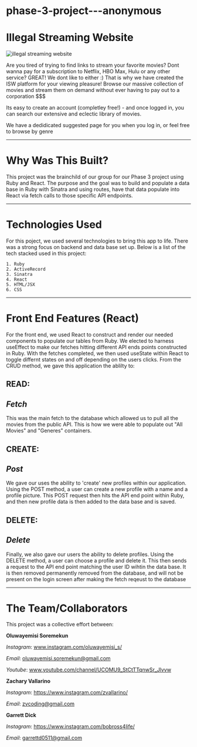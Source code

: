 # phase-3-project---anonymous

# Illegal Streaming Website 

![illegal streaming website](https://i.imgur.com/CaBpbR4.png)

Are you tired of trying to find links to stream your favorite movies? Dont wanna pay for a subscription to Netflix, HBO Max, Hulu or any other service? GREAT! We dont like to either :)
That is why we have created the ISW platform for your viewing pleasure! Browse our massive collection of movies and stream them on demand without ever having to pay out to a corporation $$$

Its easy to create an account (completley free!) - and once logged in, you can search our extensive and eclectic library of movies. 

We have a dedidicated suggested page for you when you log in, or feel free to browse by genre

---

# Why Was This Built?

This project was the brainchild of our group for our Phase 3 project using Ruby and React. The purpose and the goal was to build and populate a data base in Ruby with Sinatra and using routes, have that data populate into React via fetch calls to those specific API endpoints. 

---

# Technologies Used

For this poject, we used several technologies to bring this app to life. There was a strong focus on backend and data base set up. Below is a list of the tech stacked used in this project:

    1. Ruby
    2. ActiveRecord
    3. Sinatra 
    4. React
    5. HTML/JSX
    6. CSS

---

# Front End Features (React)

For the front end, we used React to construct and render our needed components to populate our tables from Ruby. We elected to harness useEffect to make our fetches hitting different API ends points constructed in Ruby. With the fetches completed, we then used useState within React to toggle differnt states on and off depending on the users clicks. 
From the CRUD method, we gave this application the ablilty to:

## READ:
*Fetch*
---
This was the main fetch to the database which allowed us to pull all the movies from the public API. This is how we were able to populate out "All Movies" and "Generes" containers.

## CREATE:
*Post*
---
We gave our uses the ability to 'create' new profiles within our application. Using the POST method, a user can create a new profile with a name and a profile picture. This POST request then hits the API end point within Ruby, and then new profile data is then added to the data base and is saved.

## DELETE:
*Delete*
---
Finally, we also gave our users the ability to delete profiles. Using the DELETE method, a user can choose a profile and delete it. This then sends a request to the API end point matching the user ID wihtin the data base. It is then removed permanently removed from the database, and will not be present on the login screen after making the fetch reqeust to the database 

---

# The Team/Collaborators

This project was a collective effort between:

**Oluwayemisi Soremekun**

*Instagram*: www.instagram.com/oluwayemisi_s/

*Email*: oluwayemisi.soremekun@gmail.com

*Youtube*: www.youtube.com/channel/UCOMU9_StCtTTqnwSr_Jlvvw

**Zachary Vallarino**

*Instagram*: https://www.instagram.com/zvallarino/

*Email*: zvcoding@gmail.com

**Garrett Dick**

*Instagram*: https://www.instagram.com/bobross4life/

*Email*: garrettd0511@gmail.com


<!--  -->
<!-- Justin -->